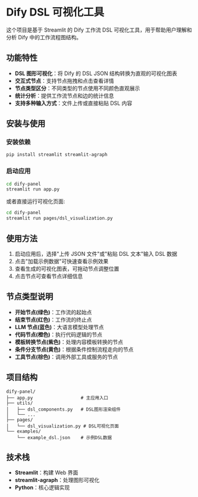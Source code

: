 # Dify DSL 可视化工具

这个项目是基于 Streamlit 的 Dify 工作流 DSL 可视化工具，用于帮助用户理解和分析 Dify 中的工作流程图结构。

## 功能特性

- **DSL 图形可视化**：将 Dify 的 DSL JSON 结构转换为直观的可视化图表
- **交互式节点**：支持节点拖拽和点击查看详情
- **节点类型区分**：不同类型的节点使用不同颜色直观展示
- **统计分析**：提供工作流节点和边的统计信息
- **支持多种输入方式**：文件上传或直接粘贴 DSL 内容

## 安装与使用

### 安装依赖

```bash
pip install streamlit streamlit-agraph
```

### 启动应用

```bash
cd dify-panel
streamlit run app.py
```

或者直接运行可视化页面:

```bash
cd dify-panel
streamlit run pages/dsl_visualization.py
```

## 使用方法

1. 启动应用后，选择"上传 JSON 文件"或"粘贴 DSL 文本"输入 DSL 数据
2. 点击"加载示例数据"可快速查看示例效果
3. 查看生成的可视化图表，可拖动节点调整位置
4. 点击节点可查看节点详细信息

## 节点类型说明

- **开始节点(绿色)**：工作流的起始点
- **结束节点(红色)**：工作流的终止点
- **LLM 节点(蓝色)**：大语言模型处理节点
- **代码节点(橙色)**：执行代码逻辑的节点
- **模板转换节点(紫色)**：处理内容模板转换的节点
- **条件分支节点(黄色)**：根据条件控制流程走向的节点
- **工具节点(棕色)**：调用外部工具或服务的节点

## 项目结构

```
dify-panel/
├── app.py                  # 主应用入口
├── utils/
│   ├── dsl_components.py   # DSL图形渲染组件
│   └── ...
├── pages/
│   └── dsl_visualization.py # DSL可视化页面
└── examples/
    └── example_dsl.json    # 示例DSL数据
```

## 技术栈

- **Streamlit**：构建 Web 界面
- **streamlit-agraph**：处理图形可视化
- **Python**：核心逻辑实现
